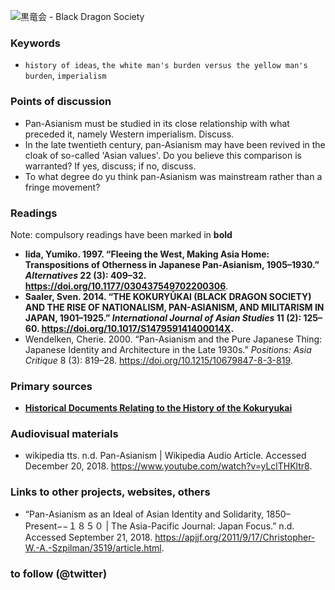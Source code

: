 ![黒竜会 - Black Dragon Society](images/20170921_fa43cc.jpg)

### Keywords

* `history of ideas`, `the white man's burden versus the yellow man's burden`, `imperialism`


### Points of discussion

* Pan-Asianism must be studied in its close relationship with what preceded it, namely Western imperialism. Discuss.
* In the late twentieth century, pan-Asianism may have been revived in the cloak of so-called 'Asian values'. Do you believe this comparison is warranted? If yes, discuss; if no, discuss.
* To what degree do yu think pan-Asianism was mainstream rather than a fringe movement?

### Readings
Note: compulsory readings have been marked in **bold**

* **Iida, Yumiko. 1997. “Fleeing the West, Making Asia Home: Transpositions of Otherness in Japanese Pan-Asianism, 1905–1930.” *Alternatives* 22 (3): 409–32. https://doi.org/10.1177/030437549702200306**.
* **Saaler, Sven. 2014. “THE KOKURYŪKAI (BLACK DRAGON SOCIETY) AND THE RISE OF NATIONALISM, PAN-ASIANISM, AND MILITARISM IN JAPAN, 1901–1925.” *International Journal of Asian Studies* 11 (2): 125–60. https://doi.org/10.1017/S147959141400014X.**
* Wendelken, Cherie. 2000. “Pan-Asianism and the Pure Japanese Thing: Japanese Identity and Architecture in the Late 1930s.” *Positions: Asia Critique* 8 (3): 819–28. https://doi.org/10.1215/10679847-8-3-819.

### Primary sources

* **[Historical Documents Relating to the History of the Kokuryukai](http://www.japanesehistory.de/kokuryukai/)**


### Audiovisual materials

* wikipedia tts. n.d. Pan-Asianism | Wikipedia Audio Article. Accessed December 20, 2018. https://www.youtube.com/watch?v=yLclTHKltr8.


### Links to other projects, websites, others

* “Pan-Asianism as an Ideal of Asian Identity and Solidarity, 1850–Present−−１８５０ | The Asia-Pacific Journal: Japan Focus.” n.d. Accessed September 21, 2018. https://apjjf.org/2011/9/17/Christopher-W.-A.-Szpilman/3519/article.html.


### to follow (@twitter)


